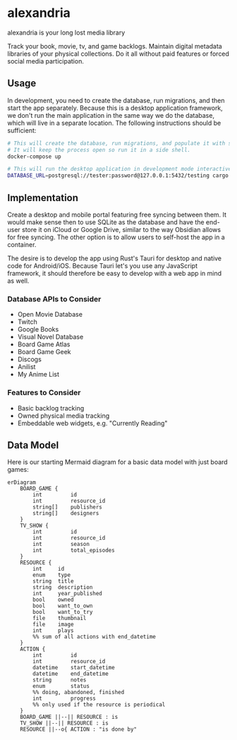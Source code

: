 # alexandria

alexandria is your long lost media library

Track your book, movie, tv, and game backlogs. Maintain digital metadata libraries of your physical collections. Do it all without paid features or forced social media participation.

## Usage

In development, you need to create the database, run migrations, and then start the app separately. Because this is a desktop application framework, we don't run the main application in the same way we do the database, which will live in a separate location. The following instructions should be sufficient:

``` sh
# This will create the database, run migrations, and populate it with some dummy testing data.
# It will keep the process open so run it in a side shell.
docker-compose up

# This will run the desktop application in development mode interactively.
DATABASE_URL=postgresql://tester:password@127.0.0.1:5432/testing cargo tauri dev
```

## Implementation

Create a desktop and mobile portal featuring free syncing between them. It would make sense then to use SQLite as the database and have the end-user store it on iCloud or Google Drive, similar to the way Obsidian allows for free syncing. The other option is to allow users to self-host the app in a container.

The desire is to develop the app using Rust's Tauri for desktop and native code for Android/iOS. Because Tauri let's you use any JavaScript framework, it should therefore be easy to develop with a web app in mind as well.

### Database APIs to Consider

- Open Movie Database
- Twitch
- Google Books
- Visual Novel Database
- Board Game Atlas
- Board Game Geek
- Discogs
- Anilist
- My Anime List

### Features to Consider

- Basic backlog tracking
- Owned physical media tracking
- Embeddable web widgets, e.g. "Currently Reading"

## Data Model

Here is our starting Mermaid diagram for a basic data model with just board games:

``` mermaid
erDiagram
    BOARD_GAME {
        int         id
        int         resource_id
        string[]    publishers
        string[]    designers
    }
    TV_SHOW {
        int         id
        int         resource_id
        int         season
        int         total_episodes
    }
    RESOURCE {
        int     id
        enum    type
        string  title
        string  description
        int     year_published
        bool    owned
        bool    want_to_own
        bool    want_to_try
        file    thumbnail
        file    image
        int     plays
        %% sum of all actions with end_datetime
    }
    ACTION {
        int         id
        int         resource_id
        datetime    start_datetime
        datetime    end_datetime
        string      notes
        enum        status
        %% doing, abandoned, finished
        int         progress
        %% only used if the resource is periodical
    }
    BOARD_GAME ||--|| RESOURCE : is
    TV_SHOW ||--|| RESOURCE : is
    RESOURCE ||--o{ ACTION : "is done by"
```

